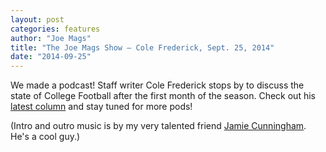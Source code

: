 ```yaml
---
layout: post
categories: features
author: "Joe Mags"
title: "The Joe Mags Show — Cole Frederick, Sept. 25, 2014"
date: "2014-09-25"
---
```


We made a podcast! Staff writer Cole Frederick stops by to discuss the state of College Football after the first month of the season. Check out his [latest column](http://www.thehighscreen.com/2014/09/thank-you-for-clemsoning-clemson/) and stay tuned for more pods!

(Intro and outro music is by my very talented friend [Jamie Cunningham](https://twitter.com/JmeCunningham). He's a cool guy.)



